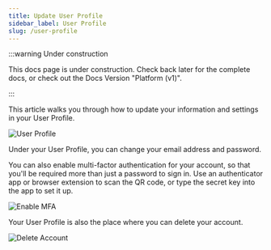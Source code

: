 ```yaml
---
title: Update User Profile
sidebar_label: User Profile
slug: /user-profile
---
```

:::warning Under construction

This docs page is under construction. Check back later for the complete docs, or check out the Docs Version "Platform (v1)". 

:::

This article walks you through how to update your information and settings in your User Profile.

![User Profile](/static/img/select_user_profile.png)

Under your User Profile, you can change your email address and password.

You can also enable multi-factor authentication for your account, so that you'll be required more than just a password to sign in. Use an authenticator app or browser extension to scan the QR code, or type the secret key into the app to set it up.

![Enable MFA](/static/img/enable_MFA.png)

Your User Profile is also the place where you can delete your account.

![Delete Account](/static/img/delete_account.png)
